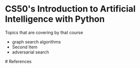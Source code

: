 # CS50's Introduction to Artificial Intelligence with Python
Topics that are covering by that course
<ul>
<li>graph search algorithms </li>
<li> Second Item
<li>adversarial search</li>
</ul>
#  References

